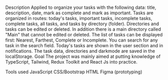 Description
Applied to organize your tasks with the following data: title, description, date, mark as complete and mark as important.
Tasks are organized in routes: today's tasks, important tasks, incomplete tasks, complete tasks, all tasks, and tasks by directory (folder). Directories and tasks can be edited or deleted. In addition there is a main directory called "Main" that cannot be edited or deleted.
The list of tasks can be displayed first: Nearest, Farthest, Complete or Incomplete.
You can search for any task in the search field.
Today's tasks are shown in the user section and in notifications.
The task data, directories and darkmode are saved in the localStorage.
Goal
The project was mainly aimed at putting knowledge of TypeScript, Tailwind, Redux Toolkit and React Js into practice.

Tools used
JavaScript
CSS/Bootstrap
HTML
Figma (prototyping)
